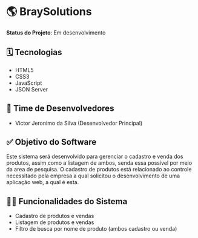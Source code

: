 # 🌎 BraySolutions
**Status do Projeto**: Em desenvolvimento

## 🗓️ Tecnologias
- HTML5
- CSS3
- JavaScript
- JSON Server

## 🙋 Time de Desenvolvedores
- Victor Jeronimo da Silva (Desenvolvedor Principal)

## ✅ Objetivo do Software
Este sistema será desenvolvido para gerenciar o cadastro e venda dos produtos, assim como a listagem de ambos, senda essa possível por meio da area de pesquisa.
O cadastro de produtos está relacionado ao controle necessitado pela empresa a qual solicitou o desenvolvimento de uma aplicação web, a qual é esta.

## 👨‍💻 Funcionalidades do Sistema
- Cadastro de produtos e vendas
- Listagem de produtos e vendas
- Filtro de busca por nome de produto (ambos cadastro ou venda)
